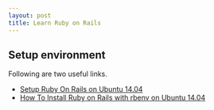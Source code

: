 ```yaml
---
layout: post
title: Learn Ruby on Rails
---
```


## Setup environment

Following are two useful links.  

* [Setup Ruby On Rails on Ubuntu 14.04](https://gorails.com/setup/ubuntu/14.04)  
* [How To Install Ruby on Rails with rbenv on Ubuntu 14.04](https://www.digitalocean.com/community/tutorials/how-to-install-ruby-on-rails-with-rbenv-on-ubuntu-14-04)

